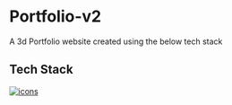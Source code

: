 # Portfolio-v2
A 3d Portfolio website created using the below tech stack
## Tech Stack
[![icons](https://skillicons.dev/icons?i=nextjs,react,tailwind,threejs)](https://skillicons.dev)
